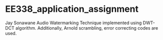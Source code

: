 # EE338_application_assignment
Jay Sonawane
Audio Watermarking Technique implemented using DWT-DCT algorithm. Additionally, Arnold scrambling, error correcting codes are used.

